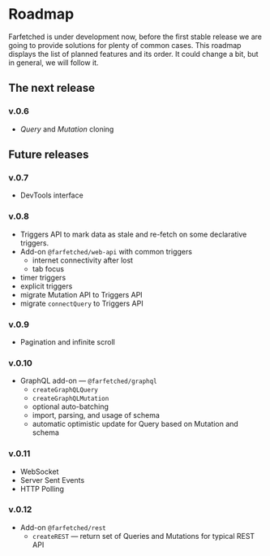 # Roadmap

Farfetched is under development now, before the first stable release we are going to provide solutions for plenty of common cases. This roadmap displays the list of planned features and its order. It could change a bit, but in general, we will follow it.

## The next release

### v.0.6

- _Query_ and _Mutation_ cloning

## Future releases

### v.0.7

- DevTools interface

### v.0.8

- Triggers API to mark data as stale and re-fetch on some declarative triggers.
- Add-on `@farfetched/web-api` with common triggers
  - internet connectivity after lost
  - tab focus
- timer triggers
- explicit triggers
- migrate Mutation API to Triggers API
- migrate `connectQuery` to Triggers API

### v.0.9

- Pagination and infinite scroll

### v.0.10

- GraphQL add-on — `@farfetched/graphql`
  - `createGraphQLQuery`
  - `createGraphQLMutation`
  - optional auto-batching
  - import, parsing, and usage of schema
  - automatic optimistic update for Query based on Mutation and schema

### v.0.11

- WebSocket
- Server Sent Events
- HTTP Polling

### v.0.12

- Add-on `@farfetched/rest`
  - `createREST` — return set of Queries and Mutations for typical REST API

